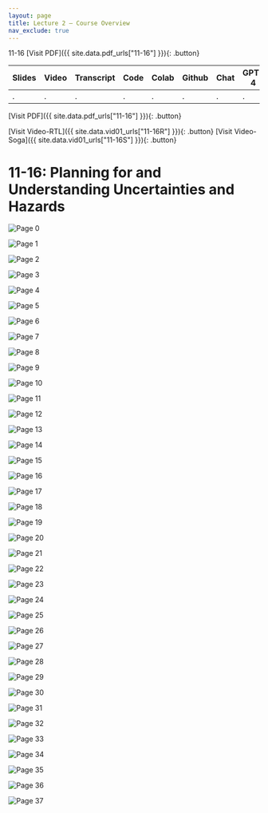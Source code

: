 ```yaml
---
layout: page
title: Lecture 2 – Course Overview
nav_exclude: true
---
```

11-16
[Visit PDF]({{ site.data.pdf_urls["11-16"] }}){: .button}

| Slides | Video | Transcript | Code | Colab | Github | Chat | GPT-4 | LLaMA | Galactica |
| ------ | ----- | ---------- | ---- | ----- | ------ | ---- | ----- | ----- | --------- |
| .      | .     | .          | .    | .     | .      | .    | .     | .     | .          |

[Visit PDF]({{ site.data.pdf_urls["11-16"] }}){: .button}

[Visit Video-RTL]({{ site.data.vid01_urls["11-16R"] }}){: .button}
[Visit Video-Soga]({{ site.data.vid01_urls["11-16S"] }}){: .button}



# 11-16: Planning for and Understanding Uncertainties and Hazards

![Page 0]( /CivEng112/assets/slides/11-16/11-16_Lecture.pdf-page0.png )

![Page 1]( /CivEng112/assets/slides/11-16/11-16_Lecture.pdf-page1.png )

![Page 2]( /CivEng112/assets/slides/11-16/11-16_Lecture.pdf-page2.png )

![Page 3]( /CivEng112/assets/slides/11-16/11-16_Lecture.pdf-page3.png )

![Page 4]( /CivEng112/assets/slides/11-16/11-16_Lecture.pdf-page4.png )

![Page 5]( /CivEng112/assets/slides/11-16/11-16_Lecture.pdf-page5.png )

![Page 6]( /CivEng112/assets/slides/11-16/11-16_Lecture.pdf-page6.png )

![Page 7]( /CivEng112/assets/slides/11-16/11-16_Lecture.pdf-page7.png )

![Page 8]( /CivEng112/assets/slides/11-16/11-16_Lecture.pdf-page8.png )

![Page 9]( /CivEng112/assets/slides/11-16/11-16_Lecture.pdf-page9.png )

![Page 10]( /CivEng112/assets/slides/11-16/11-16_Lecture.pdf-page10.png )

![Page 11]( /CivEng112/assets/slides/11-16/11-16_Lecture.pdf-page11.png )

![Page 12]( /CivEng112/assets/slides/11-16/11-16_Lecture.pdf-page12.png )

![Page 13]( /CivEng112/assets/slides/11-16/11-16_Lecture.pdf-page13.png )

![Page 14]( /CivEng112/assets/slides/11-16/11-16_Lecture.pdf-page14.png )

![Page 15]( /CivEng112/assets/slides/11-16/11-16_Lecture.pdf-page15.png )

![Page 16]( /CivEng112/assets/slides/11-16/11-16_Lecture.pdf-page16.png )

![Page 17]( /CivEng112/assets/slides/11-16/11-16_Lecture.pdf-page17.png )

![Page 18]( /CivEng112/assets/slides/11-16/11-16_Lecture.pdf-page18.png )

![Page 19]( /CivEng112/assets/slides/11-16/11-16_Lecture.pdf-page19.png )

![Page 20]( /CivEng112/assets/slides/11-16/11-16_Lecture.pdf-page20.png )

![Page 21]( /CivEng112/assets/slides/11-16/11-16_Lecture.pdf-page21.png )

![Page 22]( /CivEng112/assets/slides/11-16/11-16_Lecture.pdf-page22.png )

![Page 23]( /CivEng112/assets/slides/11-16/11-16_Lecture.pdf-page23.png )

![Page 24]( /CivEng112/assets/slides/11-16/11-16_Lecture.pdf-page24.png )

![Page 25]( /CivEng112/assets/slides/11-16/11-16_Lecture.pdf-page25.png )

![Page 26]( /CivEng112/assets/slides/11-16/11-16_Lecture.pdf-page26.png )

![Page 27]( /CivEng112/assets/slides/11-16/11-16_Lecture.pdf-page27.png )

![Page 28]( /CivEng112/assets/slides/11-16/11-16_Lecture.pdf-page28.png )

![Page 29]( /CivEng112/assets/slides/11-16/11-16_Lecture.pdf-page29.png )

![Page 30]( /CivEng112/assets/slides/11-16/11-16_Lecture.pdf-page30.png )

![Page 31]( /CivEng112/assets/slides/11-16/11-16_Lecture.pdf-page31.png )

![Page 32]( /CivEng112/assets/slides/11-16/11-16_Lecture.pdf-page32.png )

![Page 33]( /CivEng112/assets/slides/11-16/11-16_Lecture.pdf-page33.png )

![Page 34]( /CivEng112/assets/slides/11-16/11-16_Lecture.pdf-page34.png )

![Page 35]( /CivEng112/assets/slides/11-16/11-16_Lecture.pdf-page35.png )

![Page 36]( /CivEng112/assets/slides/11-16/11-16_Lecture.pdf-page36.png )

![Page 37]( /CivEng112/assets/slides/11-16/11-16_Lecture.pdf-page37.png )

